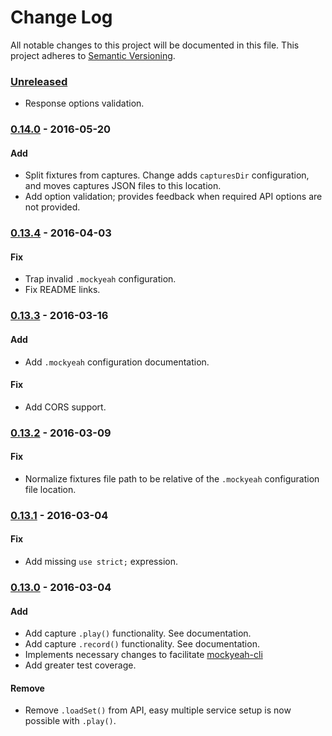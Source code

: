 # Change Log
All notable changes to this project will be documented in this file.
This project adheres to [Semantic Versioning](http://semver.org/).

### [Unreleased]
- Response options validation.

### [0.14.0] - 2016-05-20
#### Add
- Split fixtures from captures. Change adds `capturesDir` configuration, and moves captures JSON files to this location.
- Add option validation; provides feedback when required API options are not provided.

### [0.13.4] - 2016-04-03
#### Fix
- Trap invalid `.mockyeah` configuration.
- Fix README links.

### [0.13.3] - 2016-03-16
#### Add
- Add `.mockyeah` configuration documentation.

#### Fix
- Add CORS support.

### [0.13.2] - 2016-03-09
#### Fix
- Normalize fixtures file path to be relative of the `.mockyeah` configuration file location.

### [0.13.1] - 2016-03-04
#### Fix
- Add missing `use strict;` expression.

### [0.13.0] - 2016-03-04
#### Add
- Add capture `.play()` functionality. See documentation.
- Add capture `.record()` functionality. See documentation.
- Implements necessary changes to facilitate [mockyeah-cli](https://github.com/ryanricard/mockyeah-cli)
- Add greater test coverage.

#### Remove
- Remove `.loadSet()` from API, easy multiple service setup is now possible with `.play()`.

[Unreleased]: https://github.com/ryanricard/mockyeah/compare/v0.14.0...HEAD
[0.14.0]: https://github.com/ryanricard/mockyeah/compare/v0.13.3...v0.14.0
[0.13.4]: https://github.com/ryanricard/mockyeah/compare/v0.13.3...v0.13.4
[0.13.3]: https://github.com/ryanricard/mockyeah/compare/v0.13.2...v0.13.3
[0.13.2]: https://github.com/ryanricard/mockyeah/compare/v0.13.1...v0.13.2
[0.13.1]: https://github.com/ryanricard/mockyeah/compare/v0.13.0...v0.13.1
[0.13.0]: https://github.com/ryanricard/mockyeah/compare/v0.12.1...v0.13.0
